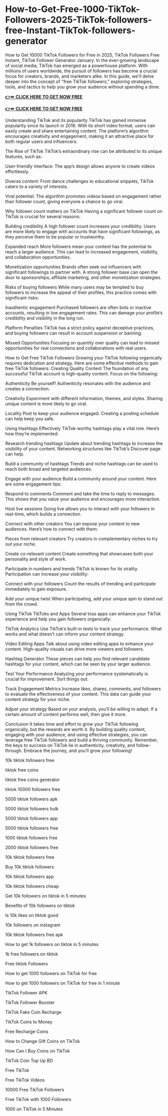 # How-to-Get-Free-1000-TikTok-Followers-2025-TikTok-followers-free-Instant-TikTok-followers-generator
How to Get 10000 TikTok Followers for Free in 2025, TikTok Followers Free Instant, TikTok Follower Generator January.
In the ever-growing landscape of social media, TikTok has emerged as a powerhouse platform. With millions of users worldwide, the pursuit of followers has become a crucial focus for creators, brands, and marketers alike. In this guide, we'll delve deeper into the concept of "free TikTok followers," exploring strategies, tools, and tactics to help you grow your audience without spending a dime.

**[👉⏩ CLICK HERE TO GET NOW FREE](https://firstgiftzone.com/tiktok-free-followers)**

**[👉⏩ CLICK HERE TO GET NOW FREE](https://firstgiftzone.com/tiktok-free-followers)**





Understanding TikTok and its popularity
TikTok has gained immense popularity since its launch in 2016. With its short video format, users can easily create and share entertaining content. The platform’s algorithm encourages creativity and engagement, making it an attractive place for both regular users and influencers.

The Rise of TikTok
TikTok’s extraordinary rise can be attributed to its unique features, such as:

User-friendly interface: The app’s design allows anyone to create videos effortlessly.

Diverse content: From dance challenges to educational snippets, TikTok caters to a variety of interests.

Viral potential: The algorithm promotes videos based on engagement rather than follower count, giving everyone a chance to go viral.

Why follower count matters on TikTok
Having a significant follower count on TikTok is crucial for several reasons:

Building credibility
A high follower count increases your credibility. Users are more likely to engage with accounts that have significant followings, as they perceive them to be popular or trustworthy.

Expanded reach
More followers mean your content has the potential to reach a larger audience. This can lead to increased engagement, visibility, and collaboration opportunities.

Monetization opportunities
Brands often seek out influencers with significant followings to partner with. A strong follower base can open the door to sponsorships, affiliate marketing, and other monetization strategies.

Risks of buying followers
While many users may be tempted to buy followers to increase the appeal of their profiles, this practice comes with significant risks:

Inauthentic engagement
Purchased followers are often bots or inactive accounts, resulting in low engagement rates. This can damage your profile’s credibility and visibility in the long run.

Platform Penalties
TikTok has a strict policy against deceptive practices, and buying followers can result in account suspension or banning.

Missed Opportunities
Focusing on quantity over quality can lead to missed opportunities for real connections and collaborations with real users.

How to Get Free TikTok Followers
Growing your TikTok following organically requires dedication and strategy. Here are some effective methods to gain free TikTok followers:
Creating Quality Content
The foundation of any successful TikTok account is high-quality content. Focus on the following:

Authenticity
Be yourself! Authenticity resonates with the audience and creates a connection.

Creativity
Experiment with different information, themes, and styles. Sharing unique content is more likely to go viral.

Locality
Post to keep your audience engaged. Creating a posting schedule can help keep you safe.

Using Hashtags Effectively
TikTok-worthy hashtags play a vital role. Here’s how they’re implemented:

Research trending hashtags
Update about trending hashtags to increase the visibility of your content. Networking structures like TikTok’s Discover page can help.

Build a community of hashtags
Trends and niche hashtags can be used to reach both broad and targeted audiences.

Engage with your audience
Build a community around your content. Here are some engagement tips:

Respond to comments
Comment and take the time to reply to messages. This shows that you value your audience and encourages more interaction.

Host live sessions
Going live allows you to interact with your followers in real-time, which builds a connection.

Connect with other creators
You can expose your content to new audiences. Here’s how to connect with them:

Pieces from relevant creators
Try creators in complementary niches to try out your niche.

Create co-relevant content
Create something that showcases both your personality and style of work.

Participate in numbers and trends
TikTok is known for its virality. Participation can increase your visibility:

Connect with your followers
Count the results of trending and participate immediately to gain exposure.

Add your unique twist
When participating, add your unique spin to stand out from the crowd.

Using TikTok TikToks and Apps
Several toss apps can enhance your TikTok experience and help you gain followers organically:

TikTok Analytics
Use TikTok’s built-in tests to track your performance. What works and what doesn’t can inform your content strategy.

Video Editing Apps
Talk about using video editing apps to enhance your content. High-quality visuals can drive more viewers and followers.

Hashtag Generator
These pieces can help you find relevant candidate hashtags for your content, which can be seen by your larger audience.

Test Your Performance
Analyzing your performance systematically is crucial for improvement. Sort things out:

Track Engagement Metrics
Increase likes, shares, comments, and followers to evaluate the effectiveness of your content. This data can guide your content strategy for your niche.

Adjust your strategy
Based on your analysis, you’ll be willing to adapt. If a certain amount of content performs well, then give it more.

Conclusion
It takes time and effort to grow your TikTok following organically, but the rewards are worth it. By building quality content, engaging with your audience, and using effective strategies, you can leverage free TikTok followers and build a thriving community. Remember, the keys to success on TikTok lie in authenticity, creativity, and follow-through. Embrace the journey, and you’ll grow your following!

10k tiktok followers free

tiktok free coins

tiktok free coins generator

tiktok 10000 followers free

5000 tiktok followers apk

5000 tiktok followers hulk

5000 tiktok followers app

5000 tiktok followers free

1000 tiktok followers free

2000 tiktok followers free

10k tiktok followers free

Buy 10k tiktok followers

10k tiktok followers app

10k tiktok followers cheap

Get 10k followers on tiktok in 5 minutes

Benefits of 10k followers on tiktok

Is 10k likes on tiktok good

10k followers on instagram

10k tiktok followers free apk

How to get 1k followers on tiktok in 5 minutes

1k free followers on tiktok

Free tiktok Followers

How to get 1000 followers on TikTok for free

How to get 1000 followers on TikTok for free in 1 minute

TikTok Follower APK

TikTok Follower Booster

TikTok Fake Coin Recharge

TikTok Coins to Money

Free Recharge Coins

How to Change Gift Coins on TikTok

How Can I Buy Coins on TikTok

TikTok Coin Top Up BD

Free TikTok

Free TikTok Videos

10000 Free TikTok Followers

Free TikTok with 1000 Followers

1000 on TikTok in 5 Minutes

